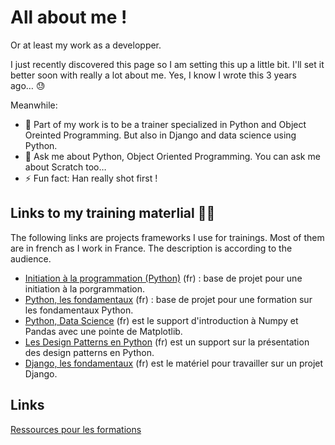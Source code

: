 # All about me !

Or at least my work as a developper.

I just recently discovered this page so I am setting this up a little bit. I'll set it better soon with really a lot about me. Yes, I know I wrote this 3 years ago… 😓

Meanwhile:
- 🔭 Part of my work is to be a trainer specialized in Python and Object Oreinted Programming. But also in Django and data science using Python.
- 💬 Ask me about Python, Object Oriented Programming. You can ask me about Scratch too…
- ⚡ Fun fact: Han really shot first !

## Links to my training materlial 👨‍🏫
The following links are projects frameworks I use for trainings. Most of them are in french as I work in France. The description is according to the audience.
 * [Initiation à la programmation (Python)](https://github.com/darko-itpro/formation-initiation_programmation_Python) (fr) : base de projet pour une initiation à la porgrammation.
 * [Python, les fondamentaux](https://github.com/darko-itpro/formation-Python_fondamentaux) (fr) : base de projet pour une formation sur les fondamentaux Python.
 * [Python, Data Science](https://github.com/darko-itpro/python-data_science) (fr) est le support d'introduction à Numpy et Pandas avec une pointe de Matplotlib.
 * [Les Design Patterns en Python](https://github.com/darko-itpro/formation_python_design_patterns) (fr) est un support sur la présentation des design patterns en Python.
 * [Django, les fondamentaux](https://github.com/darko-itpro/formation-Django_fondamentaux) (fr) est le matériel pour travailler sur un projet Django.

## Links
[Ressources pour les formations](https://bit.ly/3uh2MEQ)

<!--
**darko-itpro/darko-itpro** is a ✨ _special_ ✨ repository because its `README.md` (this file) appears on your GitHub profile.

Here are some ideas to get you started:

- 🔭 I’m currently working on ...
- 🌱 I’m currently learning ...
- 👯 I’m looking to collaborate on ...
- 🤔 I’m looking for help with ...
- 💬 Ask me about ...
- 📫 How to reach me: ...
- 😄 Pronouns: ...
- ⚡ Fun fact: ...
-->
